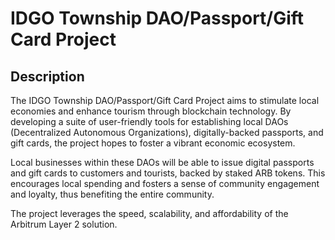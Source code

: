 # IDGO Township DAO/Passport/Gift Card Project

## Description

The IDGO Township DAO/Passport/Gift Card Project aims to stimulate local economies and enhance tourism through blockchain technology. By developing a suite of user-friendly tools for establishing local DAOs (Decentralized Autonomous Organizations), digitally-backed passports, and gift cards, the project hopes to foster a vibrant economic ecosystem.

Local businesses within these DAOs will be able to issue digital passports and gift cards to customers and tourists, backed by staked ARB tokens. This encourages local spending and fosters a sense of community engagement and loyalty, thus benefiting the entire community.

The project leverages the speed, scalability, and affordability of the Arbitrum Layer 2 solution.
